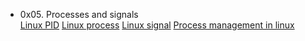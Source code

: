 - 0x05. Processes and signals	
    [Linux PID](http://www.linfo.org/pid.html)
    [Linux process](https://www.thegeekstuff.com/2012/03/linux-processes-environment/)
    [Linux signal](https://www.educative.io/answers/what-are-linux-signals)
    [Process management in linux](https://www.digitalocean.com/community/tutorials/process-management-in-linux)
